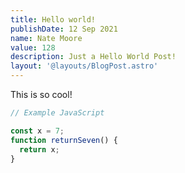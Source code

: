 ```yaml
---
title: Hello world!
publishDate: 12 Sep 2021
name: Nate Moore
value: 128
description: Just a Hello World Post!
layout: '@layouts/BlogPost.astro'
---
```


This is so cool!

```javascript
// Example JavaScript

const x = 7;
function returnSeven() {
  return x;
}
```
